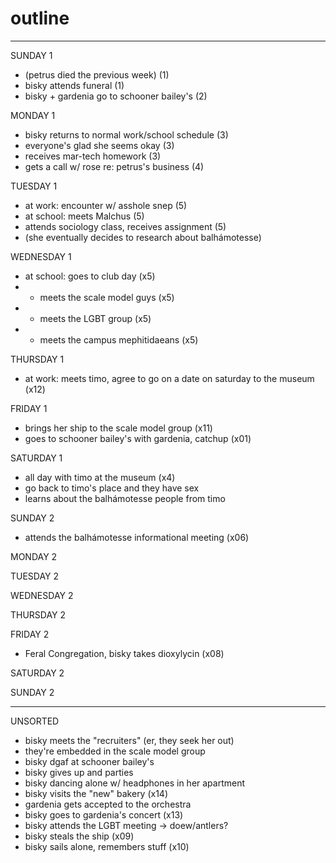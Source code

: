 # outline

--- 

SUNDAY 1
* (petrus died the previous week) (1)
* bisky attends funeral (1)
* bisky + gardenia go to schooner bailey's (2)

MONDAY 1
* bisky returns to normal work/school schedule (3)
* everyone's glad she seems okay (3)
* receives mar-tech homework (3)
* gets a call w/ rose re: petrus's business (4)

TUESDAY 1
* at work: encounter w/ asshole snep (5)
* at school: meets Malchus (5)
* attends sociology class, receives assignment (5)
* (she eventually decides to research about balhámotesse)

WEDNESDAY 1
* at school: goes to club day (x5)
* * meets the scale model guys (x5)
* * meets the LGBT group (x5)
* * meets the campus mephitidaeans (x5)

THURSDAY 1
* at work: meets timo, agree to go on a date on saturday to the museum (x12)

FRIDAY 1
* brings her ship to the scale model group (x11)
* goes to schooner bailey's with gardenia, catchup (x01)

SATURDAY 1
* all day with timo at the museum (x4)
* go back to timo's place and they have sex
* learns about the balhámotesse people from timo

SUNDAY 2
* attends the balhámotesse informational meeting (x06)

MONDAY 2

TUESDAY 2

WEDNESDAY 2

THURSDAY 2

FRIDAY 2
* Feral Congregation, bisky takes dioxylycin (x08)

SATURDAY 2

SUNDAY 2



---

UNSORTED

- bisky meets the "recruiters" (er, they seek her out)
- they're embedded in the scale model group
- bisky dgaf at schooner bailey's
- bisky gives up and parties
- bisky dancing alone w/ headphones in her apartment
- bisky visits the "new" bakery (x14)
- gardenia gets accepted to the orchestra 
- bisky goes to gardenia's concert (x13)
- bisky attends the LGBT meeting -> doew/antlers?
- bisky steals the ship (x09)
- bisky sails alone, remembers stuff (x10)
